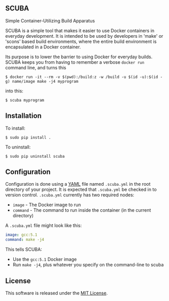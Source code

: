 SCUBA
-----

Simple Container-Utilizing Build Apparatus

SCUBA is a simple tool that makes it easier to use Docker containers in everyday development.
It is intended to be used by developers in 'make' or 'scons' based build environments, where
the entire build environment is encapsulated in a Docker container.

Its purpose is to lower the barrier to using Docker for everyday builds. SCUBA keeps you from
having to remember a verbose `docker run` command line, and turns this

    $ docker run -it --rm -v $(pwd):/build:z -w /build -u $(id -u):$(id -g) name/image make -j4 myprogram

into this:

    $ scuba myprogram

## Installation

To install:

    $ sudo pip install .

To uninstall:

    $ sudo pip uninstall scuba

## Configuration

Configuration is done using a [YAML](http://yaml.org/) file named `.scuba.yml` in the root
directory of your project. It is expected that `.scuba.yml` be checked in to version control.
`.scuba.yml` currently has two required nodes:

- `image` - The Docker image to run
- `command` - The command to run inside the container (in the current directory)


A `.scuba.yml` file might look like this:

```yaml
image: gcc:5.1
command: make -j4
```

This tells SCUBA:
- Use the `gcc:5.1` Docker image
- Run `make -j4`, plus whatever you specify on the command-line to scuba

## License

This software is released under the [MIT License](https://opensource.org/licenses/MIT).
